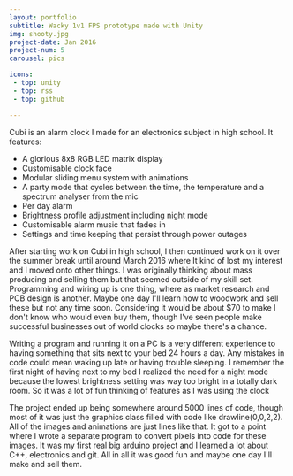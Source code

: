```yaml
---
layout: portfolio
subtitle: Wacky 1v1 FPS prototype made with Unity 
img: shooty.jpg
project-date: Jan 2016
project-num: 5
carousel: pics

icons:
 - top: unity 
 - top: rss
 - top: github 

---
```


Cubi is an alarm clock I made for an electronics subject in high school. It features:

- A glorious 8x8 RGB LED matrix display
- Customisable clock face
- Modular sliding menu system with animations
- A party mode that cycles between the time, the temperature and a spectrum analyser from the mic
- Per day alarm
- Brightness profile adjustment including night mode
- Customisable alarm music that fades in
- Settings and time keeping that persist through power outages

After starting work on Cubi in high school, I then continued work on it over the summer break until around March 2016 where It kind of lost my interest and I moved onto other things. I was originally thinking about mass producing and selling them but that seemed outside of my skill set. Programming and wiring up is one thing, where as market research and PCB design is another. Maybe one day I'll learn how to woodwork and sell these but not any time soon. Considering it would be about $70 to make I don't know who would even buy them, though I've seen people make successful businesses out of world clocks so maybe there's a chance.

Writing a program and running it on a PC is a very different experience to having something that sits next to your bed 24 hours a day. Any mistakes in code could mean waking up late or having trouble sleeping. I remember the first night of having next to my bed I realized the need for a night mode because the lowest brightness setting was way too bright in a totally dark room. So it was a lot of fun thinking of features as I was using the clock

The project ended up being somewhere around 5000 lines of code, though most of it was just the graphics class filled with code like drawline(0,0,2,2). All of the images and animations are just lines like that. It got to a point where I wrote a separate program to convert pixels into code for these images. It was my first real big arduino project and I learned a lot about C++, electronics and git. All in all it was good fun and maybe one day I'll make and sell them.
